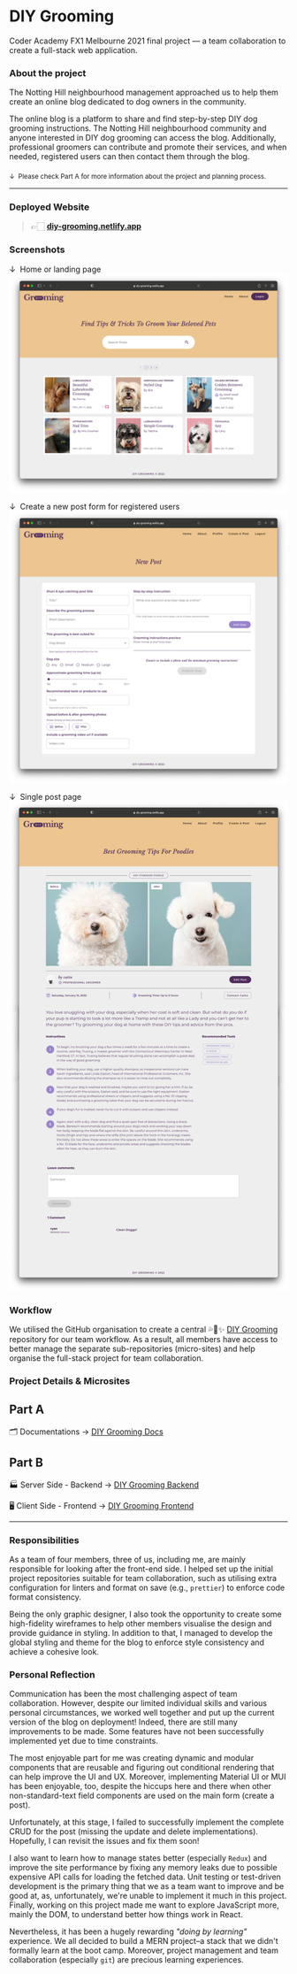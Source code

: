 # DIY Grooming

Coder Academy FX1 Melbourne 2021 final project –– a team collaboration to create a full-stack web application.

### About the project

The Notting Hill neighbourhood management approached us to help them create an online blog dedicated to dog owners in the community.

The online blog is a platform to share and find step-by-step DIY dog grooming instructions. The Notting Hill neighbourhood community and anyone interested in DIY dog grooming can access the blog. Additionally, professional groomers can contribute and promote their services, and when needed, registered users can then contact them through the blog.

<sub> &darr;  Please check Part A for more information about the project and planning process.</sub>

---

### Deployed Website

> 👉🏻   [**diy-grooming.netlify.app**](https://diy-grooming.netlify.app)

### Screenshots

&darr;  Home or landing page
![diy-grooming screenshots](./docs/diyg_ss_01.png)

&darr;  Create a new post form for registered users
![diy-grooming screenshots](./docs/diyg_ss_02.png)

&darr;  Single post page
![diy-grooming screenshots](./docs/diyg_ss_03.png)

### Workflow

We utilised the GitHub organisation to create a central 💦🐩✨ [DIY Grooming](https://github.com/DIYGrooming) repository for our team workflow. As a result, all members have access to better manage the separate sub-repositories (micro-sites) and help organise the full-stack project for team collaboration.

### Project Details & Microsites

Part A
------
🗂 Documentations  →  [DIY Grooming Docs](https://github.com/DIYGrooming/docs)

Part B
------

🏭  Server Side - Backend  →  [DIY Grooming Backend](https://github.com/DIYGrooming/server-backend)  

🖥  Client Side - Frontend  →  [DIY Grooming Frontend](https://github.com/DIYGrooming/client-frontend)  



---



### Responsibilities

As a team of four members, three of us, including me, are mainly responsible for looking after the front-end side. I helped set up the initial project repositories suitable for team collaboration, such as utilising extra configuration for linters and format on save (e.g., `prettier`) to enforce code format consistency. 

Being the only graphic designer, I also took the opportunity to create some high-fidelity wireframes to help other members visualise the design and provide guidance in styling. In addition to that, I managed to develop the global styling and theme for the blog to enforce style consistency and achieve a cohesive look.

### Personal Reflection

Communication has been the most challenging aspect of team collaboration. However, despite our limited individual skills and various personal circumstances, we worked well together and put up the current version of the blog on deployment! Indeed, there are still many improvements to be made. Some features have not been successfully implemented yet due to time constraints. 

The most enjoyable part for me was creating dynamic and modular components that are reusable and figuring out conditional rendering that can help improve the UI and UX. Moreover, implementing Material UI or MUI has been enjoyable, too, despite the hiccups here and there when other non-standard-text field components are used on the main form (create a post). 

Unfortunately, at this stage, I failed to successfully implement the complete CRUD for the post (missing the update and delete implementations). Hopefully, I can revisit the issues and fix them soon!

I also want to learn how to manage states better (especially `Redux`) and improve the site performance by fixing any memory leaks due to possible expensive API calls for loading the fetched data. Unit testing or test-driven development is the primary thing that we as a team want to improve and be good at, as, unfortunately, we're unable to implement it much in this project. Finally, working on this project made me want to explore JavaScript more, mainly the DOM, to understand better how things work in React. 

Nevertheless, it has been a hugely rewarding *"doing by learning"* experience. We all decided to build a MERN project–a stack that we didn't formally learn at the boot camp. Moreover, project management and team collaboration (especially `git`) are precious learning experiences. 
